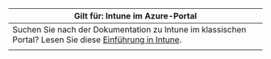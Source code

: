 |                                                           Gilt für: Intune im Azure-Portal                                                            |
|-------------------------------------------------------------------------------------------------------------------------------------------------------------|
| Suchen Sie nach der Dokumentation zu Intune im klassischen Portal? Lesen Sie diese [Einführung in Intune](/intune/introduction-intune?toc=/intune-classic/toc.json). |
|                                                                                                                                                             |

